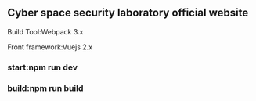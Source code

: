 ## Cyber space security laboratory official website
Build Tool:Webpack 3.x  

Front framework:Vuejs 2.x  


### start:npm run dev
### build:npm run build